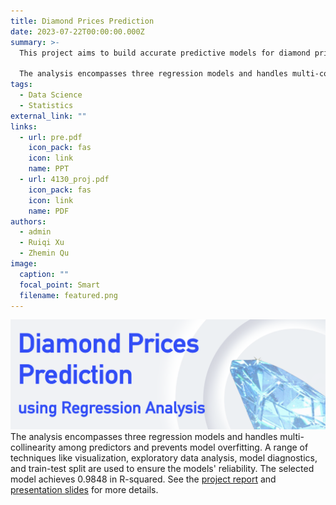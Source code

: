 ```yaml
---
title: Diamond Prices Prediction
date: 2023-07-22T00:00:00.000Z
summary: >-
  This project aims to build accurate predictive models for diamond prices using regression models. It is crucial for diamond sellers and buyers to determine competitive prices and make informed decisions, respectively. Factors such as carat weight, cut quality, color grade, clarity, and physical dimensions impact a diamond's price. The project uses a dataset from Kaggle, with data on these characteristics for 53,909 diamonds.

  The analysis encompasses three regression models and handles multi-collinearity among predictors and prevents model overfitting. A range of techniques like visualization, exploratory data analysis, model diagnostics, and train-test split are used to ensure the models' reliability. The selected model achieves 0.9848 in R-squared.
tags:
  - Data Science
  - Statistics
external_link: ""
links:
  - url: pre.pdf
    icon_pack: fas
    icon: link
    name: PPT
  - url: 4130_proj.pdf
    icon_pack: fas
    icon: link
    name: PDF
authors:
  - admin
  - Ruiqi Xu
  - Zhemin Qu
image:
  caption: ""
  focal_point: Smart
  filename: featured.png
---
```

![](title.png)
The analysis encompasses three regression models and handles multi-collinearity among predictors and prevents model overfitting. A range of techniques like visualization, exploratory data analysis, model diagnostics, and train-test split are used to ensure the models' reliability. The selected model achieves 0.9848 in R-squared. See the [project report](4130_proj.pdf) and [presentation slides](pre.pdf) for more details.